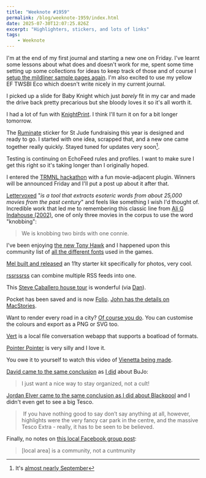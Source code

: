 ```yaml
---
title: "Weeknote #1959"
permalink: /blog/weeknote-1959/index.html
date: 2025-07-30T12:07:25.826Z
excerpt: "Highlighters, stickers, and lots of links"
tags:
    - Weeknote
---
```


I'm at the end of my first journal and starting a new one on Friday. I've learnt some lessons about what does and doesn't work for me, spent some time setting up some collections for ideas to keep track of those and of course I [setup the mildliner sample pages again](https://rknight.me/notes/202507292100/). I'm also excited to use my yellow EF TWSBI Eco which doesn't write nicely in my current journal. 

I picked up a slide for Baby Knight which just _barely_ fit in my car and made the drive back pretty precarious but she bloody loves it so it's all worth it.

I had a lot of fun with [KnightPrint](https://rknight.me/blog/knightprints-first-run/). I think I'll turn it on for a bit longer tomorrow.

The [Ruminate](https://ruminatepodcast.com) sticker for St Jude fundraising this year is designed and ready to go. I started with one idea, scrapped that, and a new one came together really quickly. Stayed tuned for updates very soon[^1].

Testing is continuing on EchoFeed rules and profiles. I want to make sure I get this right so it's taking longer than I originally hoped.

I entered the [TRMNL hackathon](https://usetrmnl.com/blog/hackathon-book-readers) with a fun movie-adjacent plugin. Winners will be announced Friday and I'll put a post up about it after that.

[Lettervoxed](https://lettervoxd.com/) "_is a tool that extracts esoteric words from about 25,000 movies from the past century_" and feels like something I wish I'd thought of. Incredible work that led me to remembering this classic line from [Ali G Indahouse (2002)](https://lettervoxd.com/movie.html?imdb_id=tt0284837), one of only three movies in the corpus to use the word "knobbing":

> We is knobbing two birds with one connie.

I've been enjoying [the new Tony Hawk](https://rknight.me/blog/unorganised-thoughts-about-tony-hawks-pro-skater-3-4/) and I happened upon this community list of [all the different fonts](https://github.com/DCxDemo/ThpsFonts) used in the games.

[Mel built and released](https://melkat.dev/melanie/blue-rose) an 11ty starter kit specifically for photos, very cool.

[rssrssrss](https://www.rssrssrssrss.com) can combine multiple RSS feeds into one.

This [Steve Caballero house tour](https://www.youtube.com/watch?v=QNH7USgcxZY) is wonderful (via [Dan](https://simplebits.com)).

Pocket has been saved and is now [Folio](https://savewithfolio.com). [John has the details on MacStories](https://www.macstories.net/reviews/folio-a-promising-read-later-app-with-a-strong-foundation/).

Want to render every road in a city? [Of course you do](https://anvaka.github.io/city-roads/). You can customise the colours and export as a PNG or SVG too.

[Vert](https://vert.sh) is a local file conversation webapp that supports a boatload of formats.

[Pointer Pointer](https://pointerpointer.com) is very silly and I love it.

You owe it to yourself to watch this video of [Vienetta being made](https://www.youtube.com/watch?v=gZrv81wY8HQ).

[David came to the same conclusion](https://davidcs.net/how-i-use-my-bullet-journal/) as [I did](https://rknight.me/blog/five-months-of-journalling/) about BuJo:

> I just want a nice way to stay organized, not a cult!

[Jordan Elver came to the same conclusion as I did about Blackpool](https://weeknotes.elver.me/weeknotes-213/) and I didn't even get to see a big Tesco.

>  If you have nothing good to say don’t say anything at all, however, highlights were the very fancy car park in the centre, and the massive Tesco Extra - really, it has to be seen to be believed.

Finally, no notes on [this local Facebook group post](https://crispsandwi.ch/@sarahdal/114932545231536842):

> [local area] is a community, not a cuntmunity

[^1]: It's [almost nearly September](https://isitseptember.fyi)